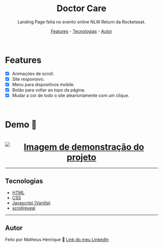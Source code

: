 <div align="center">
  <h1>Doctor Care</h1>
</div>

<p align="center">
  Landing Page feita no evento online NLW Return da Rocketseat.
</p>

<p align="center">
  <a href="#features">Features</a> -
  <a href="#tecnologias">Tecnologias</a> -
  <a href="#autor">Autor</a>
</p>

<br>

# Features

- [x] Animações de scroll.
- [x] Site responsivo. 
- [x] Menu para dispositivos mobile.
- [x] Botão para voltar ao topo da página.
- [x] Mudar a cor de todo o site alearioriamente com um clique.

<br>

# Demo 🎥

<h1 align="center">
  <a href="https://matheusbrauna.github.io/nlw-return/">
    <img src="./github/image1.png" alt="Imagem de demonstração do projeto">
  <a/>
</h1>

---

## Tecnologias

- [HTML](https://developer.mozilla.org/pt-BR/docs/Web/HTML)
- [CSS](https://developer.mozilla.org/pt-BR/docs/Web/CSS)
- [Javascript (Vanilla)](https://developer.mozilla.org/pt-BR/docs/Web/javascript)
- [scrollreveal](https://scrollrevealjs.org/)

---

## Autor

Feito por Matheus Henrique 🚀 [Link do meu LinkedIn](https://www.linkedin.com/in/matheus-brauna-dev/)
